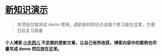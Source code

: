 # [新知识演示](https://github.com/xiaodongxier/demo)

> 本项目仅做测试 demo 使用，遇到新的知识点会做个练习放在这里，方便日后复习查看

#### 个人博客 [小东西儿](http://xiaodongxier.com/) 不定期的更新文章，让自己有所收获，博客内容中的案例也尽量写成 demo 然后放在这里。